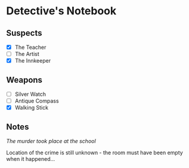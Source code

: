 # Detective's Notebook

## Suspects
- [X] The Teacher
- [ ] The Artist
- [X] The Innkeeper

## Weapons
- [ ] Silver Watch
- [ ] Antique Compass
- [X] Walking Stick

## Notes
*The murder took place at the school*

Location of the crime is still unknown - the room must have been empty when it happened...
